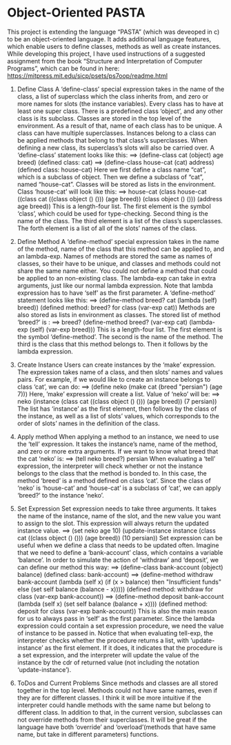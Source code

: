# Object-Oriented PASTA

This project is extending the language “PASTA” (which was deveoped in c) to be an object-oriented
language. It adds additional language features, which enable users to define classes, methods as
well as create instances. While developing this project, I have used instructions of a suggested
assignment from the book “Structure and Interpretation of Computer Programs”, which can be
found in here: https://mitpress.mit.edu/sicp/psets/ps7oop/readme.html

1. Define Class
  A ‘define-class’ special expression takes in the name of the class, a list of superclass
which the class inherits from, and zero or more names for slots (the instance variables). Every
class has to have at least one super class. There is a predefined class ‘object’, and any other class
is its subclass. Classes are stored in the top level of the environment. As a result of that, name of
each class has to be unique. A class can have multiple superclasses. Instances belong to a class
can be applied methods that belong to that class’s superclasses. When defining a new class, its
superclass’s slots will also be carried over.
  A ‘define-class’ statement looks like this:
  ==> (define-class cat (object) age breed)
  (defined class: cat)
  ==> (define-class house-cat (cat) address)
  (defined class: house-cat)
  Here we first define a class name “cat”, which is a subclass of object. Then we define a
subclass of “cat”, named “house-cat”. Classes will be stored as lists in the environment. Class
‘house-cat’ will look like this:
  ==> house-cat
  (class house-cat ((class cat ((class object () ())) (age breed)) (class object () ())) (address age
  breed))
  This is a length-four list. The first element is the symbol ‘class’, which could be used for
type-checking. Second thing is the name of the class. The third element is a list of the class’s
superclasses. The forth element is a list of all of the slots’ names of the class.

2. Define Method
  A ‘define-method’ special expression takes in the name of the method, name of the class
that this method can be applied to, and an lambda-exp. Names of methods are stored the same as
names of classes, so their have to be unique, and classes and methods could not share the same
name either. You could not define a method that could be applied to an non-existing class. The
lambda-exp can take in extra arguments, just like our normal lambda expression. Note that
lambda expression has to have ‘self’ as the first parameter.
  A ‘define-method’ statement looks like this:
  ==> (define-method breed? cat (lambda (self) breed))
  (defined method: breed? for class (var-exp cat))
  Methods are also stored as lists in environment as classes. The stored list of method ‘breed?’ is :
  ==> breed?
  (define-method breed? (var-exp cat) (lambda-exp (self) (var-exp breed)))
  This is a length-four list. The first element is the symbol ‘define-method’. The second is
the name of the method. The third is the class that this method belongs to. Then it follows by the
lambda expression.

3. Create Instance
  Users can create instances by the ‘make’ expression. The expression takes name of a
class, and then slots’ names and values pairs. For example, if we would like to create an instance
belongs to class ‘cat’, we can do:
  ==> (define neko (make cat (breed "persian") (age 7)))
  Here, ’make’ expression will create a list. Value of ‘neko’ will be:
  ==> neko
  (instance (class cat ((class object () ())) (age breed)) (7 persian))
  The list has ‘instance’ as the first element, then follows by the class of the instance, as well as a
list of slots’ values, which corresponds to the order of slots’ names in the definition of the class.

4. Apply method
When applying a method to an instance, we need to use the ‘tell’ expression. It takes the
instance’s name, name of the method, and zero or more extra arguments. If we want to know
what breed that the cat ‘neko’ is:
  ==> (tell neko breed?)
  persian
  When evaluating a ‘tell’ expression, the interpreter will check whether or not the instance
belongs to the class that the method is bonded to. In this case, the method ‘breed’ is a method
defined on class ‘cat’. Since the class of ‘neko’ is ‘house-cat’ and ‘house-cat’ is a subclass of
‘cat’, we can apply ‘breed?’ to the instance ‘neko’.

4. Set Expression
Set expression needs to take three arguments. It takes the name of the instance, name of
the slot, and the new value you want to assign to the slot. This expression will always return the
updated instance value.
  ==> (set neko age 10)
  (update-instance instance (class cat ((class object () ())) (age breed)) (10 persian))
  Set expression can be useful when we define a class that needs to be updated often.
Imagine that we need to define a ‘bank-account’ class, which contains a variable ‘balance’. In
order to simulate the action of ‘withdraw’ and ‘deposit’, we can define our method this way:
  ==> (define-class bank-account (object) balance)
  (defined class: bank-account)
  ==> (define-method withdraw bank-account
  (lambda (self x)
  (if (x > balance)
  then "Insufficient funds"
  else (set self balance (balance - x)))))
  (defined method: withdraw for class (var-exp bank-account))
  ==> (define-method deposit bank-account
  (lambda (self x)
  (set self balance (balance + x))))
  (defined method: deposit for class (var-exp bank-account))
  This is also the main reason for us to always pass in ‘self’ as the first parameter. Since the
lambda expression could contain a set expression procedure, we need the value of instance to be
passed in. Notice that when evaluating tell-exp, the interpreter checks whether the procedure
returns a list, with ‘update-instance’ as the first element. If it does, it indicates that the procedure
is a set expression, and the interpreter will update the value of the instance by the cdr of returned
value (not including the notation ‘update-instance’).

5. ToDos and Current Problems
  Since methods and classes are all stored together in the top level. Methods could not have
same names, even if they are for different classes. I think it will be more intuitive if the
interpreter could handle methods with the same name but belong to different class. In addition to
that, in the current version, subclasses can not override methods from their superclasses. It will
be great if the language have both ‘override’ and ‘overload’(methods that have same name, but
take in different parameters) functions.

